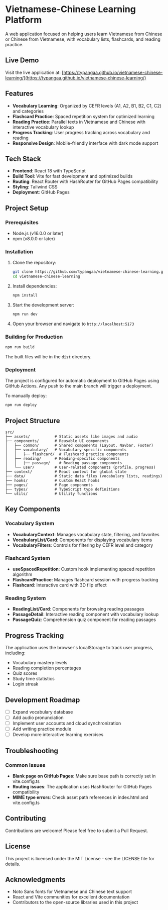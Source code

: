# Vietnamese-Chinese Learning Platform

A web application focused on helping users learn Vietnamese from Chinese or Chinese from Vietnamese, with vocabulary lists, flashcards, and reading practice.

## Live Demo

Visit the live application at: [https://typangaa.github.io/vietnamese-chinese-learning/](https://typangaa.github.io/vietnamese-chinese-learning/)

## Features

- **Vocabulary Learning**: Organized by CEFR levels (A1, A2, B1, B2, C1, C2) and categories
- **Flashcard Practice**: Spaced repetition system for optimized learning
- **Reading Practice**: Parallel texts in Vietnamese and Chinese with interactive vocabulary lookup
- **Progress Tracking**: User progress tracking across vocabulary and reading
- **Responsive Design**: Mobile-friendly interface with dark mode support

## Tech Stack

- **Frontend**: React 18 with TypeScript
- **Build Tool**: Vite for fast development and optimized builds
- **Routing**: React Router with HashRouter for GitHub Pages compatibility
- **Styling**: Tailwind CSS
- **Deployment**: GitHub Pages

## Project Setup

### Prerequisites

- Node.js (v16.0.0 or later)
- npm (v8.0.0 or later)

### Installation

1. Clone the repository:
   ```bash
   git clone https://github.com/typangaa/vietnamese-chinese-learning.git
   cd vietnamese-chinese-learning
   ```

2. Install dependencies:
   ```bash
   npm install
   ```

3. Start the development server:
   ```bash
   npm run dev
   ```

4. Open your browser and navigate to `http://localhost:5173`

### Building for Production

```bash
npm run build
```

The built files will be in the `dist` directory.

### Deployment

The project is configured for automatic deployment to GitHub Pages using GitHub Actions. Any push to the main branch will trigger a deployment.

To manually deploy:

```bash
npm run deploy
```

## Project Structure

```
src/
├── assets/           # Static assets like images and audio
├── components/       # Reusable UI components
│   ├── common/       # Shared components (Layout, Navbar, Footer)
│   ├── vocabulary/   # Vocabulary-specific components
│   │   ├── flashcard/  # Flashcard practice components
│   ├── reading/      # Reading-specific components
│   │   ├── passage/    # Reading passage components
│   └── user/         # User-related components (profile, progress)
├── context/          # React context for global state
├── data/             # Static data files (vocabulary lists, readings)
├── hooks/            # Custom React hooks
├── pages/            # Page components
├── types/            # TypeScript type definitions
└── utils/            # Utility functions
```

## Key Components

### Vocabulary System

- **VocabularyContext**: Manages vocabulary state, filtering, and favorites
- **VocabularyList/Card**: Components for displaying vocabulary items
- **VocabularyFilters**: Controls for filtering by CEFR level and category

### Flashcard System

- **useSpacedRepetition**: Custom hook implementing spaced repetition algorithm
- **FlashcardPractice**: Manages flashcard session with progress tracking
- **Flashcard**: Interactive card with 3D flip effect

### Reading System

- **ReadingList/Card**: Components for browsing reading passages
- **PassageDetail**: Interactive reading component with vocabulary lookup
- **PassageQuiz**: Comprehension quiz component for reading passages

## Progress Tracking

The application uses the browser's localStorage to track user progress, including:

- Vocabulary mastery levels
- Reading completion percentages
- Quiz scores
- Study time statistics
- Login streak

## Development Roadmap

- [ ] Expand vocabulary database
- [ ] Add audio pronunciation
- [ ] Implement user accounts and cloud synchronization
- [ ] Add writing practice module
- [ ] Develop more interactive learning exercises

## Troubleshooting

### Common Issues

- **Blank page on GitHub Pages**: Make sure base path is correctly set in vite.config.ts
- **Routing issues**: The application uses HashRouter for GitHub Pages compatibility
- **MIME type errors**: Check asset path references in index.html and vite.config.ts

## Contributing

Contributions are welcome! Please feel free to submit a Pull Request.

## License

This project is licensed under the MIT License - see the LICENSE file for details.

## Acknowledgments

- Noto Sans fonts for Vietnamese and Chinese text support
- React and Vite communities for excellent documentation
- Contributors to the open-source libraries used in this project
